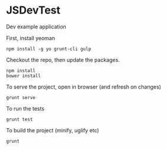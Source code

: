 # JSDevTest
Dev example application

First, install yeoman

    npm install -g yo grunt-cli gulp

Checkout the repo, then update the packages.

    npm install
    bower install

To serve the project, open in browser (and refresh on changes)

    grunt serve

To run the tests

    grunt test
    
To build the project (minify, uglify etc)

    grunt

